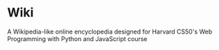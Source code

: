 # Wiki
A Wikipedia-like online encyclopedia designed for Harvard CS50's Web Programming with Python and JavaScript course
